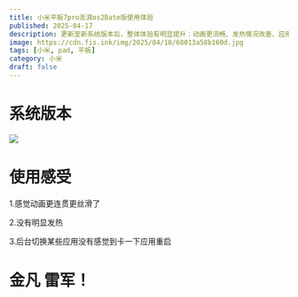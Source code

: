 ```yaml
---
title: 小米平板7pro澎湃os2Bate版使用体验
published: 2025-04-17
description: 更新至新系统版本后，整体体验有明显提升：动画更流畅、发热情况改善、应用切换更加顺畅。本文分享实际使用感受。
image: https://cdn.fis.ink/img/2025/04/18/68013a58b160d.jpg
tags: [小米, pad, 平板]
category: 小米
draft: false
---
```


# 系统版本

![](https://cdn.fis.ink/img/2025/04/18/680135d18da6a.jpg)

# 使用感受

1.感觉动画更连贯更丝滑了

2.没有明显发热

3.后台切换某些应用没有感觉到卡一下应用重启

# 金凡 雷军！